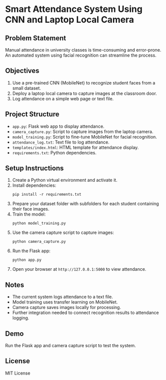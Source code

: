 # Smart Attendance System Using CNN and Laptop Local Camera

## Problem Statement
Manual attendance in university classes is time-consuming and error-prone. An automated system using facial recognition can streamline the process.

## Objectives
1. Use a pre-trained CNN (MobileNet) to recognize student faces from a small dataset.
2. Deploy a laptop local camera to capture images at the classroom door.
3. Log attendance on a simple web page or text file.

## Project Structure
- `app.py`: Flask web app to display attendance.
- `camera_capture.py`: Script to capture images from the laptop camera.
- `model_training.py`: Script to fine-tune MobileNet for facial recognition.
- `attendance_log.txt`: Text file to log attendance.
- `templates/index.html`: HTML template for attendance display.
- `requirements.txt`: Python dependencies.

## Setup Instructions
1. Create a Python virtual environment and activate it.
2. Install dependencies:
   ```
   pip install -r requirements.txt
   ```
3. Prepare your dataset folder with subfolders for each student containing their face images.
4. Train the model:
   ```
   python model_training.py
   ```
5. Use the camera capture script to capture images:
   ```
   python camera_capture.py
   ```
6. Run the Flask app:
   ```
   python app.py
   ```
7. Open your browser at `http://127.0.0.1:5000` to view attendance.

## Notes
- The current system logs attendance to a text file.
- Model training uses transfer learning on MobileNet.
- Camera capture saves images locally for processing.
- Further integration needed to connect recognition results to attendance logging.

## Demo
Run the Flask app and camera capture script to test the system.

## License
MIT License
